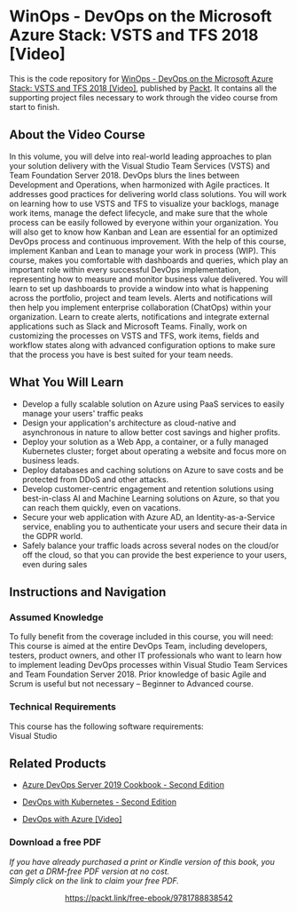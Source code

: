 # WinOps - DevOps on the Microsoft Azure Stack: VSTS and TFS 2018 [Video]
This is the code repository for [WinOps - DevOps on the Microsoft Azure Stack: VSTS and TFS 2018 [Video]](https://www.packtpub.com/virtualization-and-cloud/winops-devops-microsoft-azure-stack-vsts-and-tfs-2018-video?utm_source=github&utm_medium=repository&utm_campaign=9781788838542), published by [Packt](https://www.packtpub.com/?utm_source=github). It contains all the supporting project files necessary to work through the video course from start to finish.
## About the Video Course
In this volume, you will delve into real-world leading approaches to plan your solution delivery with the Visual Studio Team Services (VSTS) and Team Foundation Server 2018. DevOps blurs the lines between Development and Operations, when harmonized with Agile practices. It addresses good practices for delivering world class solutions. You will work on learning how to use VSTS and TFS to visualize your backlogs, manage work items, manage the defect lifecycle, and make sure that the whole process can be easily followed by everyone within your organization. You will also get to know how Kanban and Lean are essential for an optimized DevOps process and continuous improvement. With the help of this course, implement Kanban and Lean to manage your work in process (WIP). This course, makes you comfortable with dashboards and queries, which play an important role within every successful DevOps implementation, representing how to measure and monitor business value delivered. You will learn to set up dashboards to provide a window into what is happening across the portfolio, project and team levels. Alerts and notifications will then help you implement enterprise collaboration (ChatOps) within your organization. Learn to create alerts, notifications and integrate external applications such as Slack and Microsoft Teams. Finally, work on customizing the processes on VSTS and TFS, work items, fields and workflow states along with advanced configuration options to make sure that the process you have is best suited for your team needs.

<H2>What You Will Learn</H2>
<DIV class=book-info-will-learn-text>
<UL>
<LI>Develop a fully scalable solution on Azure using PaaS services to easily manage your users' traffic peaks 
<LI>Design your application's architecture as cloud-native and asynchronous in nature to allow better cost savings and higher profits. 
<LI>Deploy your solution as a Web App, a container, or a fully managed Kubernetes cluster; forget about operating a website and focus more on business leads. 
<LI>Deploy databases and caching solutions on Azure to save costs and be protected from DDoS and other attacks. 
<LI>Develop customer-centric engagement and retention solutions using best-in-class AI and Machine Learning solutions on Azure, so that you can reach them quickly, even on vacations. 
<LI>Secure your web application with Azure AD, an Identity-as-a-Service service, enabling you to authenticate your users and secure their data in the GDPR world. 
<LI>Safely balance your traffic loads across several nodes on the cloud/or off the cloud, so that you can provide the best experience to your users, even during sales </LI></UL></DIV>

## Instructions and Navigation
### Assumed Knowledge
To fully benefit from the coverage included in this course, you will need:<br/>
This course is aimed at the entire DevOps Team, including developers, testers, product owners, and other IT professionals who want to learn how to implement leading DevOps processes within Visual Studio Team Services and Team Foundation Server 2018. Prior knowledge of basic Agile and Scrum is useful but not necessary – Beginner to Advanced course.
### Technical Requirements
This course has the following software requirements:<br/>
Visual Studio

## Related Products
* [Azure DevOps Server 2019 Cookbook - Second Edition](https://www.packtpub.com/networking-and-servers/azure-devops-server-2019-cookbook-second-edition?utm_source=github&utm_medium=repository&utm_campaign=9781788839259)

* [DevOps with Kubernetes - Second Edition](https://www.packtpub.com/virtualization-and-cloud/devops-kubernetes-second-edition?utm_source=github&utm_medium=repository&utm_campaign=9781789533996)

* [DevOps with Azure [Video]](https://www.packtpub.com/virtualization-and-cloud/devops-azure-video?utm_source=github&utm_medium=repository&utm_campaign=9781838551759)
### Download a free PDF

 <i>If you have already purchased a print or Kindle version of this book, you can get a DRM-free PDF version at no cost.<br>Simply click on the link to claim your free PDF.</i>
<p align="center"> <a href="https://packt.link/free-ebook/9781788838542">https://packt.link/free-ebook/9781788838542 </a> </p>